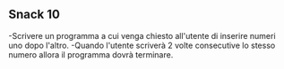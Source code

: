 ## Snack 10

-Scrivere un programma a cui venga chiesto all'utente di inserire numeri uno dopo l'altro.
-Quando l'utente scriverà 2 volte consecutive lo stesso numero allora il programma dovrà terminare.